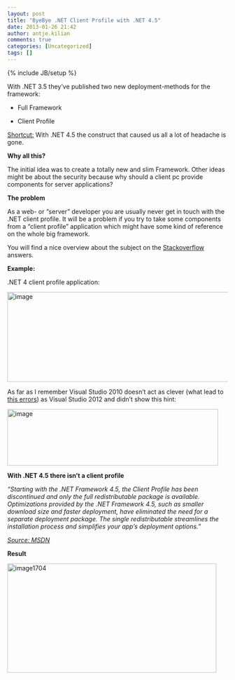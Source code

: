 ```yaml
---
layout: post
title: "ByeBye .NET Client Profile with .NET 4.5"
date: 2013-01-26 21:42
author: antje.kilian
comments: true
categories: [Uncategorized]
tags: []
---
```

{% include JB/setup %}
&nbsp;

<strong> </strong>

With .NET 3.5 they’ve published two new deployment-methods for the framework:

- Full Framework

- Client Profile

<span style="text-decoration: underline;">Shortcut:</span> With .NET 4.5 the construct that caused us all a lot of headache is gone.

<strong>Why all this? </strong>

<strong> </strong>

The initial idea was to create a totally new and slim Framework. Other ideas might be about the security because why should a client pc provide components for server applications?

<strong>The problem</strong>

<strong> </strong>

As a web- or “server” developer you are usually never get in touch with the .NET client profile. It will be a problem if you try to take some components from a “client profile” application which might have some kind of reference on the whole big framework.

You will find a nice overview about the subject on the <a href="http://stackoverflow.com/questions/2759228/difference-between-net-4-client-profile-and-full-framework-download">Stackoverflow</a> answers.

<strong>Example: </strong>

.NET 4 client profile application:

<img title="image" src="http://code-inside.de/blog/wp-content/uploads/image_thumb860.png" border="0" alt="image" width="559" height="205" />

As far as I remember Visual Studio 2010 doesn’t act as clever (what lead to <a href="http://rantdriven.com/post/2011/01/07/NET-Framework-4-Client-Profile-The-Devil-Itself!.aspx">this errors</a>) as Visual Studio 2012 and didn’t show this hint:

<img title="image" src="http://code-inside.de/blog/wp-content/uploads/image_thumb861.png" border="0" alt="image" width="482" height="129" />

<strong>With .NET 4.5 there isn’t a client profile</strong>

<strong> </strong>

<em>“Starting with the .NET Framework 4.5, the Client Profile has been discontinued and only the full redistributable package is available. Optimizations provided by the .NET Framework 4.5, such as smaller download size and faster deployment, have eliminated the need for a separate deployment package. The single redistributable streamlines the installation process and simplifies your app’s deployment options.”</em>

<em> </em>

<em><a href="http://msdn.microsoft.com/en-us/library/cc656912.aspx">Source: MSDN</a></em>

<em> </em>

<strong>Result</strong>

<a href="http://code-inside.de/blog-in/wp-content/uploads/image1704.png"><img style="background-image: none; padding-left: 0px; padding-right: 0px; display: inline; padding-top: 0px; border: 0px;" title="image1704" src="http://code-inside.de/blog-in/wp-content/uploads/image1704_thumb.png" border="0" alt="image1704" width="478" height="249" /></a>
